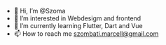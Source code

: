- 👋 Hi, I’m @Szoma
- 👀 I’m interested in Webdesigm and frontend
- 🌱 I’m currently learning Flutter, Dart and Vue
- 📫 How to reach me szombati.marcell@gmail.com

<!---
Szomb/Szomb is a ✨ special ✨ repository because its `README.md` (this file) appears on your GitHub profile.
You can click the Preview link to take a look at your changes.
--->
